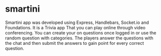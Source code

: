 # smartini
Smartini app was developed using Express, Handlebars, Socket.io and Foundations. It is a Trivia app That you can play online through video conferencing. You can create your on questions once logged in or use the random question with categories. The players answer the questions with the chat and then submit the answers to gain point for every correct question.
